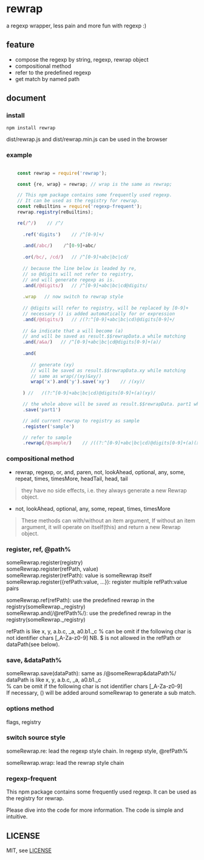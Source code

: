 # rewrap

a regexp wrapper, less pain and more fun with regexp :)

## feature

* compose the regexp by string, regexp, rewrap object
* compositional method
* refer to the predefined regexp
* get match by named path

## document
### install
`npm install rewrap`  

dist/rewrap.js and dist/rewrap.min.js can be used in the browser

### example

```js

    const rewrap = require('rewrap');

    const {re, wrap} = rewrap; // wrap is the same as rewrap;

    // This npm package contains some frequently used regexp.
    // It can be used as the registry for rewrap.
    const reBuiltins = require('regexp-frequent');
    rewrap.registry(reBuiltins);

    re(/^/)    // /^/
    
      .ref('digits')    // /^[0-9]+/
      
      .and(/abc/)    /^[0-9]+abc/
      
      .or(/bc/, /cd/)   // /^[0-9]+abc|bc|cd/
      
      // because the line below is leaded by re, 
      // so @digits will not refer to registry, 
      // and will generate regexp as is.
      .and(/@digits/)   // /^[0-9]+abc|bc|cd@digits/
            
      .wrap   // now switch to rewrap style
      
      // @digits will refer to registry, will be replaced by [0-9]+
      // necessary () is added automatically for or expression
      .and(/@digits/)   // /(?:^[0-9]+abc|bc|cd)@digits[0-9]+/
      
      // &a indicate that a will become (a) 
      // and will be saved as result.$$rewrapData.a while matching
      .and(/a&a/)   // /^[0-9]+abc|bc|cd@digits[0-9]+(a)/
       
      .and(
      
         // generate (xy)
         // will be saved as result.$$rewrapData.xy while matching
         // same as wrap(/(xy)&xy/)
         wrap('x').and('y').save('xy')    // /(xy)/
        
      ) //   /(?:^[0-9]+abc|bc|cd)@digits[0-9]+(a)(xy)/

      // the whole above will be saved as result.$$rewrapData. part1 while matching
      .save('part1')

      // add current rewrap to registry as sample
      .register('sample')

      // refer to sample
      .rewrap(/@sample/)    // /((?:^[0-9]+abc|bc|cd)@digits[0-9]+(a)(xy))((?:^[0-9]+abc|bc|cd)@digits[0-9]+(a)(xy))/

```

### compositional method

* rewrap, regexp, or, and, paren, not, lookAhead, optional, any, some, repeat, times, timesMore, headTail, head, tail
> they have no side effects, i.e. they always generate a new Rewrap object.
  

* not, lookAhead, optional, any, some, repeat, times, timesMore
> These methods can with/without an item argument, If without an item argument, it will operate on itself(this) and return a new Rewrap object.

### register, ref, @path%

someRewrap.register(registry)  
someRewrap.register(refPath, value)  
someRewrap.register(refPath): value is someRewrap itself  
someRewrap.register({refPath:value, ...}): register multiple refPath:value pairs  

someRewrap.ref(refPath): use the predefined rewrap in the registry(someRewrap._registry)  
someRewrap.and(/@refPath%/): use the predefined rewrap in the registry(someRewrap._registry)

refPath is like x, y, a.b.c, _a, a0.b1._c
% can be omit if the following char is not identifier chars [_A-Za-z0-9]
NB. $ is not allowed in the refPath or dataPath(see below).  

### save, &dataPath%
someRewrap.save(dataPath): same as /@someRewrap&dataPath%/  
dataPath is like x, y, a.b.c, _a, a0.b1._c  
% can be omit if the following char is not identifier chars [_A-Za-z0-9]  
If necessary, () will be added around someRewrap to generate a sub match.

### options method
  flags, registry

### switch source style
someRewrap.re: lead the regexp style chain. In regexp style, @refPath%

someRewrap.wrap: lead the rewrap style chain

### regexp-frequent
This npm package contains some frequently used regexp. It can be used as the registry for rewrap.

Please dive into the code for more information. The code is simple and intuitive.

## LICENSE
MIT, see [LICENSE](https://github.com/taijiweb/rewrap/blob/master/LICENSE)
